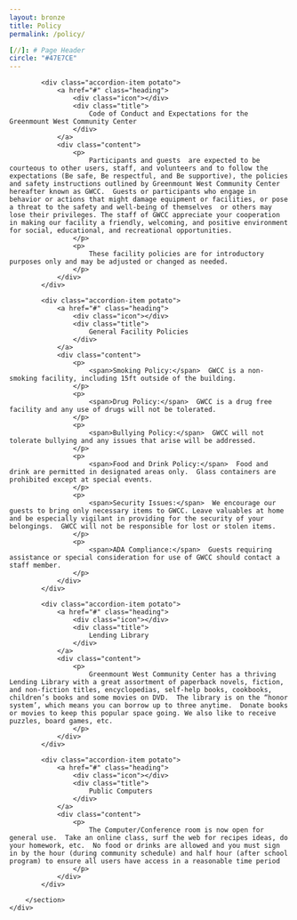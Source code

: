 ```yaml
---
layout: bronze
title: Policy
permalink: /policy/

[//]: # Page Header
circle: "#47E7CE"
---
```


<div class="discover_grid">
    <div class="accordion_meta">
        <section class="accordion">

            <div class="accordion-item potato">
                <a href="#" class="heading">
                    <div class="icon"></div>
                    <div class="title">
                        Code of Conduct and Expectations for the Greenmount West Community Center
                    </div>
                </a>
                <div class="content">
                    <p>
                        Participants and guests  are expected to be courteous to other users, staff, and volunteers and to follow the expectations (Be safe, Be respectful, and Be supportive), the policies and safety instructions outlined by Greenmount West Community Center hereafter known as GWCC.  Guests or participants who engage in behavior or actions that might damage equipment or facilities, or pose a threat to the safety and well-being of themselves  or others may lose their privileges. The staff of GWCC appreciate your cooperation in making our facility a friendly, welcoming, and positive environment for social, educational, and recreational opportunities.
                    </p>
                    <p>
                        These facility policies are for introductory purposes only and may be adjusted or changed as needed.
                    </p>
                </div>
            </div>

            <div class="accordion-item potato">
                <a href="#" class="heading">
                    <div class="icon"></div>
                    <div class="title">
                        General Facility Policies
                    </div>
                </a>
                <div class="content">
                    <p>
                        <span>Smoking Policy:</span>  GWCC is a non-smoking facility, including 15ft outside of the building.
                    </p>
                    <p>
                        <span>Drug Policy:</span>  GWCC is a drug free facility and any use of drugs will not be tolerated.
                    </p>
                    <p>
                        <span>Bullying Policy:</span>  GWCC will not tolerate bullying and any issues that arise will be addressed.
                    </p>
                    <p>
                        <span>Food and Drink Policy:</span>  Food and drink are permitted in designated areas only.  Glass containers are prohibited except at special events.
                    </p>
                    <p>
                        <span>Security Issues:</span>  We encourage our guests to bring only necessary items to GWCC. Leave valuables at home and be especially vigilant in providing for the security of your belongings.  GWCC will not be responsible for lost or stolen items.
                    </p>
                    <p>
                        <span>ADA Compliance:</span>  Guests requiring assistance or special consideration for use of GWCC should contact a staff member.
                    </p>
                </div>
            </div>

            <div class="accordion-item potato">
                <a href="#" class="heading">
                    <div class="icon"></div>
                    <div class="title">
                        Lending Library
                    </div>
                </a>
                <div class="content">
                    <p>
                        Greenmount West Community Center has a thriving Lending Library with a great assortment of paperback novels, fiction, and non-fiction titles, encyclopedias, self-help books, cookbooks, children’s books and some movies on DVD.  The library is on the “honor system’, which means you can borrow up to three anytime.  Donate books or movies to keep this popular space going. We also like to receive puzzles, board games, etc.
                    </p>
                </div>
            </div>

            <div class="accordion-item potato">
                <a href="#" class="heading">
                    <div class="icon"></div>
                    <div class="title">
                        Public Computers
                    </div>
                </a>
                <div class="content">
                    <p>
                        The Computer/Conference room is now open for general use.  Take an online class, surf the web for recipes ideas, do your homework, etc.  No food or drinks are allowed and you must sign in by the hour (during community schedule) and half hour (after school program) to ensure all users have access in a reasonable time period
                    </p>
                </div>
            </div>

        </section>
    </div>
</div>
